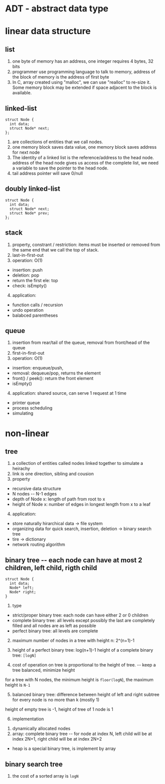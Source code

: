 
# ADT - abstract data type

# linear data structure
## list
1. one byte of memory has an address, one integer requires 4 bytes, 32 bits
2. programmer use programming language to talk to memory, address of the block of memory is the address of first byte
3. In C, array created using "malloc", we can use "realloc" to re-size it. Some memory block may be extended if space adjacent to the block is available.

## linked-list
```
struct Node {
  int data;
  struct Node* next;
};
```
1. are collections of entities that we call nodes.
2. one memory block saves data value, one memory block saves address for next node
3. The identity of a linked list is the reference/address to the head node. address of the head node gives us access of the complete list, we need a variable to save the pointer to the head node.
4. tail address pointer will save 0/null


## doubly linked-list
```
struct Node {
  int data;
  struct Node* next;
  struct Node* prev;
};
```

## stack
1. property, constrant / restriction: items must be inserted or removed from the same end that we call the top of stack.
2. last-in-first-out
3. operation: O(1)
* insertion: push
* deletion: pop
* return the first ele: top
* check: isEmpty()
4. application:
* function calls / recursion
* undo operation
* balabced parentheses

## queue
1. insertion from rear/tail of the queue, removal from front/head of the queue
2. first-in-first-out
3. operation: O(1)
* insertion: enqueue/push, 
* removal: dequeue/pop, returns the element
* front() / peek(): return the front element
* isEmpty()
4. application: shared source, can serve 1 request at  1 time
* printer queue
* process scheduling
* simulating

# non-linear
## tree
1. a collection of entities called nodes linked together to  simulate a heirachy
2. link is one direction, sibling and cousion
3. property
* recursive data structure
* N nodes -- N-1 edges
* depth of Node x: length of path from root to x
* height of Node x: number of edges in longest length from x to a leaf
4. application:
* store naturally hirarchical data -> file system
* organizing data for quick search, insertion, deletion -> binary search tree
* tire -> dictionary
* network routing algorithm

## binary tree -- each node can have at most 2 children, left child, rigth child
```
struct Node {
  int data;
  Node* left;
  Node* right;
}
```

1. type
* strict/proper binary tree: each node can have either 2 or 0 children
* complete binary tree: all levels except possibly the last are completely filled and all nodes are as left as possible
* perfect binary tree: all levels are complete

2. maximum number of nodes in a tree with height n: 2^(n+1)-1
3. height of a perfect binary tree: log(n+1)-1
height of a complete binary tree: `[logN]`

4. cost of operation on tree is proportional to the height of tree. -- keep a tree balanced, minimize height

for a tree with N nodes, the minimum height is `floor(logN`), the maximum height is `N-1`

5. balanced binary tree: difference between height of left and right subtree for every node is no more than k (mostly 1)

height of empty tree is -1, height of tree of 1 node is 1

6. implementation
1) dynamically allocated nodes
2) array: complete binary tree -- for node at index N, left child will be at index 2N+1, right child will be at index 2N+2
* heap is a special binary tree, is implement by array

## binary search tree
1. the cost of a sorted array is `logN`
